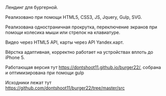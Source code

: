 Лендинг для бургерной.

Реализовано при помощи HTML5, CSS3, JS, Jquery, Gulp, SVG.

Реализована одностраничная прокрутка, переключение экранов при помощи колесика мыши или стрелок на клавиатуре.

Видео через HTML5 API, карты через API Yandex.карт.

Вёрстка адаптивная, корректно работает на устройствах вплоть до iPhone 5.

Работающая версия тут https://dontshoot11.github.io/burger22/, собрана и оптимизирована при помощи gulp

Исходники лежат тут https://github.com/dontshoot11/burger22/tree/master/src

